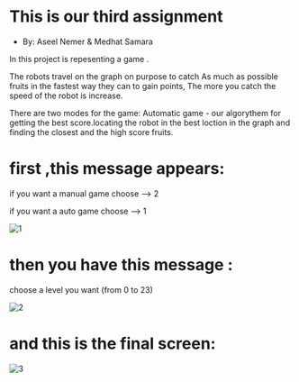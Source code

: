 # This is our  third assignment 
* By: Aseel Nemer & Medhat Samara

In this project is repesenting a game .

The robots travel on the graph on purpose to catch As much as possible fruits in the fastest way they can to gain points, The more you catch the speed of the robot is increase.

There are two modes for the game: Automatic game - our algorythem for getting the best score.locating the robot in the best loction in the graph and finding the closest and the high score fruits.
# first ,this message appears: 
if you want a manual game choose --> 2


if you want a auto game choose --> 1 



![1](https://user-images.githubusercontent.com/57863182/72688947-dfe60580-3b14-11ea-82f0-34ac4bbf8497.jpeg)




# then you have this message :
choose a level you want (from 0 to 23)

![2](https://user-images.githubusercontent.com/57863182/72688961-ef654e80-3b14-11ea-9a00-bc0851b0f361.jpeg)



# and this is the final screen:
![3](https://user-images.githubusercontent.com/57863182/72688939-d197e980-3b14-11ea-866d-905a43aae724.jpeg)




